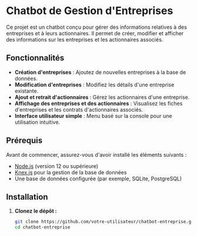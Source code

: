 # Chatbot de Gestion d'Entreprises

Ce projet est un chatbot conçu pour gérer des informations relatives à des entreprises et à leurs actionnaires. Il permet de créer, modifier et afficher des informations sur les entreprises et les actionnaires associés.

## Fonctionnalités

- **Création d'entreprises** : Ajoutez de nouvelles entreprises à la base de données.
- **Modification d'entreprises** : Modifiez les détails d'une entreprise existante.
- **Ajout et retrait d'actionnaires** : Gérez les actionnaires d'une entreprise.
- **Affichage des entreprises et des actionnaires** : Visualisez les fiches d'entreprises et les contrats d'actionnaires associés.
- **Interface utilisateur simple** : Menu basé sur la console pour une utilisation intuitive.

## Prérequis

Avant de commencer, assurez-vous d'avoir installé les éléments suivants :

- [Node.js](https://nodejs.org/) (version 12 ou supérieure)
- [Knex.js](http://knexjs.org/) pour la gestion de la base de données
- Une base de données configurée (par exemple, SQLite, PostgreSQL)

## Installation

1. **Clonez le dépôt :**

   ```bash
   git clone https://github.com/votre-utilisateur/chatbot-entreprise.git
   cd chatbot-entreprise
